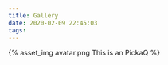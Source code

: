 ```yaml
---
title: Gallery
date: 2020-02-09 22:45:03
tags:
---
```

{% asset_img avatar.png This is an PickaQ %}

